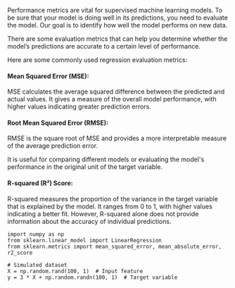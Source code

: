 Performance metrics are vital for supervised machine learning models. To be sure that your model is doing well in its predictions, you need to evaluate the model. Our goal is to identify how well the model performs on new data.

There are some evaluation metrics that can help you determine whether the model’s predictions are accurate to a certain level of performance.

Here are some commonly used regression evaluation metrics:

#### Mean Squared Error (MSE): 

MSE calculates the average squared difference between the predicted and actual values. It gives a measure of the overall model performance, with higher values indicating greater prediction errors.

#### Root Mean Squared Error (RMSE): 

RMSE is the square root of MSE and provides a more interpretable measure of the average prediction error.

It is useful for comparing different models or evaluating the model's performance in the original unit of the target variable.

#### R-squared (R²) Score: 

R-squared measures the proportion of the variance in the target variable that is explained by the model. It ranges from 0 to 1, with higher values indicating a better fit. However, R-squared alone does not provide information about the accuracy of individual predictions.


```
import numpy as np
from sklearn.linear_model import LinearRegression
from sklearn.metrics import mean_squared_error, mean_absolute_error, r2_score

# Simulated dataset
X = np.random.rand(100, 1)  # Input feature
y = 3 * X + np.random.randn(100, 1)  # Target variable
```
